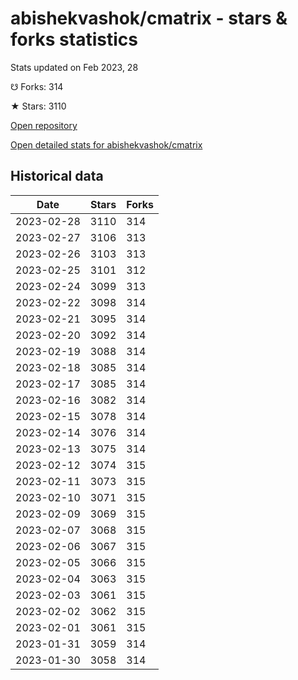 # abishekvashok/cmatrix - stars & forks statistics

Stats updated on Feb 2023, 28

☋ Forks: 314

★ Stars: 3110

[Open repository](https://github.com/abishekvashok/cmatrix)

[Open detailed stats for abishekvashok/cmatrix](https://reviewgithub.com/rep/abishekvashok/cmatrix)

## Historical data
| Date | Stars | Forks |
|------|-------|-------|
| 2023-02-28 | 3110 | 314 | 
| 2023-02-27 | 3106 | 313 | 
| 2023-02-26 | 3103 | 313 | 
| 2023-02-25 | 3101 | 312 | 
| 2023-02-24 | 3099 | 313 | 
| 2023-02-22 | 3098 | 314 | 
| 2023-02-21 | 3095 | 314 | 
| 2023-02-20 | 3092 | 314 | 
| 2023-02-19 | 3088 | 314 | 
| 2023-02-18 | 3085 | 314 | 
| 2023-02-17 | 3085 | 314 | 
| 2023-02-16 | 3082 | 314 | 
| 2023-02-15 | 3078 | 314 | 
| 2023-02-14 | 3076 | 314 | 
| 2023-02-13 | 3075 | 314 | 
| 2023-02-12 | 3074 | 315 | 
| 2023-02-11 | 3073 | 315 | 
| 2023-02-10 | 3071 | 315 | 
| 2023-02-09 | 3069 | 315 | 
| 2023-02-07 | 3068 | 315 | 
| 2023-02-06 | 3067 | 315 | 
| 2023-02-05 | 3066 | 315 | 
| 2023-02-04 | 3063 | 315 | 
| 2023-02-03 | 3061 | 315 | 
| 2023-02-02 | 3062 | 315 | 
| 2023-02-01 | 3061 | 315 | 
| 2023-01-31 | 3059 | 314 | 
| 2023-01-30 | 3058 | 314 | 

